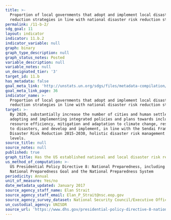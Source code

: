 ```yaml
---
title: >-
  Proportion of local governments that adopt and implement local disaster risk
  reduction strategies in line with national disaster risk reduction strategies
permalink: /11-b-2/
sdg_goal: 11
layout: indicator
indicator: 11.b.2
indicator_variable: null
graph: binary
graph_type_description: null
graph_status_notes: Posted
variable_description: null
variable_notes: null
un_designated_tier: '3'
target_id: 11.b
has_metadata: false
goal_meta_link: 'http://unstats.un.org/sdgs/files/metadata-compilation/Metadata-Goal-11.pdf'
goal_meta_link_page: 36
indicator_name: >-
  Proportion of local governments that adopt and implement local disaster risk
  reduction strategies in line with national disaster risk reduction strategies
target: >-
  By 2020, substantially increase the number of cities and human settlements
  adopting and implementing integrated policies and plans towards inclusion,
  resource efficiency, mitigation and adaptation to climate change, resilience
  to disasters, and develop and implement, in line with the Sendai Framework for
  Disaster Risk Reduction 2015-2030, holistic disaster risk management at all
  levels.
source_title: null
source_notes: null
published: true
graph_title: Has the US established national and local disaster risk reduction strategies?
us_method_of_computation: >-
  US Presidential Policy Directive 8: National Preparedness, including the
  National Preparedness Goal and the National Preparedness System
periodicity: Annual
unit_of_measure: Yes/no
date_metadata_updated: January 2017
source_agency_staff_name: Elan Strait
source_agency_staff_email: Elan_P_Strait@nsc.eop.gov
source_agency_survey_dataset: National Security Council/Executive Office of the President
un_custodial_agency: UNISDR
source_url: 'https://www.dhs.gov/presidential-policy-directive-8-national-preparedness'
---
```

